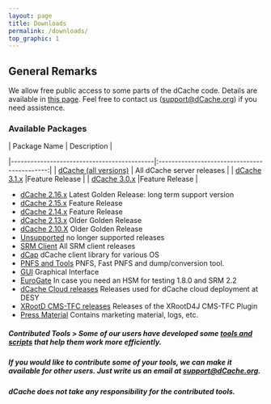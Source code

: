 ```yaml
---
layout: page
title: Downloads
permalink: /downloads/
top_graphic: 1 
---
```

## General Remarks 

We allow free public access to some parts of the dCache code. Details are available in [this page]({{site.baseurl}}/docs/source-code/). 
Feel free to contact us ([support@dCache.org](mailto:support@dcache.org)) if you need assistence.


### Available Packages

|           Package Name           |            Description      | 

|--------------------------------------------|:--------------------------------------------:|
| [dCache (all versions)]({{site.baseurl}}/docs/releases/) | All dCache server releases |
| [dCache 3.1.x]({{site.baseurl}}/docs/releases/) |Feature Release   |
| [dCache 3.0.x]({{site.baseurl}}/docs/releases/) |Feature Release   |  





- [dCache 2.16.x]({{site.baseurl}}/docs/releases/) Latest Golden Release: long term support version
- [dCache 2.15.x]({{site.baseurl}}/docs/releases/)  Feature Release
- [dCache 2.14.x]({{site.baseurl}}/docs/releases/)  Feature Release
- [dCache 2.13.x](/downloads/1.9/index.shtml#server-2.13)  Older Golden Release
- [dCache 2.10.X](/downloads/1.9/index.shtml#server-2.10)  Older Golden Release
- [Unsupported](/downloads/1.9/unsupported)  no longer supported releases
- [SRM Client](/downloads/1.9/srm/)  All SRM client releases
- [dCap](/downloads/dcap/)  dCache client library for various OS
- [PNFS and Tools](/downloads/pnfs/index.shtml)  PNFS, Fast PNFS and dump/conversion tool.
- [GUI](/downloads/gui/index.shtml)  Graphical Interface
- [EuroGate](/downloads/eurogate/eurogate.shtml)  In case you need an HSM for testing 1.8.0 and SRM 2.2
- [dCache Cloud releases](/downloads/1.9/cloud/index.shtml)  Releases used for dCache cloud deployment at DESY
- [XRootD CMS-TFC releases](/downloads/xrootd4j/index.shtml)  Releases of the XRootD4J CMS-TFC Plugin
- [Press Material](/downloads/press/index.shtml)  Contains marketing material, logs, etc.



##### Contributed Tools > Some of our users have developed some [tools and scripts](http://trac.dcache.org/projects/dcache/wiki/ContributedCode) that help them work more efficiently.

##### If you would like to contribute some of your tools, we can make it available for other users. Just write us an email at [support@dCache.org](mailto:support@dcache.org).  

##### dCache does not take any responsibility for the contributed tools.
    

